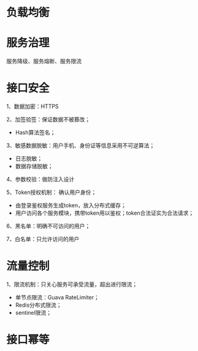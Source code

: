 # 负载均衡

# 服务治理

服务降级、服务熔断、服务限流

# 接口安全

1、数据加密：HTTPS

2、加签验签：保证数据不被篡改；

- Hash算法签名；

3、敏感数据脱敏：用户手机、身份证等信息采用不可逆算法；

- 日志脱敏；
- 数据存储脱敏；

4、参数校验：做防注入设计

5、Token授权机制： 确认用户身份；

- 由登录鉴权服务生成token，放入分布式缓存；
- 用户访问各个服务模块，携带token用以鉴权；token合法证实为合法请求；

6、黑名单：明确不可访问的用户；

7、白名单：只允许访问的用户

# 流量控制

1、限流机制：只关心服务可承受流量，超出进行限流；

- 单节点限流：Guava RateLimiter；
- Redis分布式限流；
- sentinel限流；

# 接口幂等
